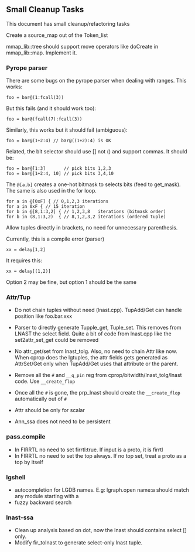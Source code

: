 
## Small Cleanup Tasks

This document has small cleanup/refactoring tasks

Create a source_map out of the Token_list

mmap_lib::tree should support move operators like doCreate in mmap_lib::map. Implement it.

### Pyrope parser

There are some bugs on the pyrope parser when dealing with ranges. This works:

```
foo = bar@(1:fcall(3))
```

But this fails (and it should work too):
```
foo = bar@(fcall(7):fcall(3))
```

Similarly, this works but it should fail (ambiguous):
```
foo = bar@(1+2:4) // bar@((1+2):4) is OK
```

Related, the bit selector should use [] not () and support commas. It should be:

```
foo = bar@[1:3]       // pick bits 1,2,3
foo = bar@[1+2:4, 10] // pick bits 3,4,10
```

The `@[a,b]` creates a one-hot bitmask to selects bits (feed to get_mask). The same is also
used in the for loop.

```
for a in @[0xF] { // 0,1,2,3 iterations
for a in 0xF { // 15 iteration
for b in @[8,1:3,2] { // 1,2,3,8   iterations (bitmask order)
for b in (8,1:3,2)  { // 8,1,2,3,2 iterations (ordered tuple)
```

Allow tuples directly in brackets, no need for unnecessary parenthesis.

Currently, this is a compile error (parser)
```
xx = delay[1,2] 
```
It requires this:
```
xx = delay[(1,2)] 
```

Option 2 may be fine, but option 1 should be the same

### Attr/Tup

* Do not chain tuples without need (lnast.cpp). TupAdd/Get can handle position like foo.bar.xxx

* Parser to directly generate Tupple_get, Tuple_set. This removes from LNAST the select field.
Quite a bit of code from lnast.cpp like the set2attr_set_get could be removed

* No attr_get/set from lnast_tolg. Also, no need to chain Attr like now. When cprop does the lgtuples,
the attr fields gets generated as AttrSet/Get only when TupAdd/Get uses that attribute or the parent.

* Remove all the `#` and `__q_pin` reg from cprop/bitwidth/lnast_tolg/lnast code. Use `__create_flop`

* Once all the `#` is gone, the prp_lnast should create the `__create_flop` automatically out of `#`

* Attr should be only for scalar

* Ann_ssa does not need to be persistent


### pass.compile

* In FIRRTL no need to set firrtl:true. If input is a proto, it is firrtl
* In FIRRTL no need to set the top always. If no top set, treat a proto as a top by itself

### lgshell

* autocompletion for LGDB names. E.g: lgraph.open name:a<TAB> should match any module starting with a
* fuzzy backward search

### lnast-ssa
* Clean up analysis based on dot, now the lnast should contains select [] only.
* Modify fir_tolnast to generate select-only lnast tuple.
